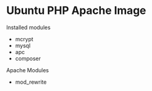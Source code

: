 # Ubuntu PHP Apache Image

Installed modules
- mcrypt
- mysql
- apc
- composer

Apache Modules
- mod_rewrite
